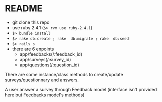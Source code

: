 # README

- git clone this repo
- use ruby 2.4.1 (`$> rvm use ruby-2.4.1`)
- `$> bundle install`
- `$> rake db:create ; rake  db:migrate ; rake  db:seed`
- `$> rails s`
- there are 6 enpoints
  - app/feedbacks(/:feedback_id)
  - app/surveys(/:survey_id)
  - app/questions(/:question_id)

There are some instance/class methods to create/update surveys/questionnary and answers.

A user answer a survey through Feedback model (interface isn't provided here but Feedbacks model's methods)